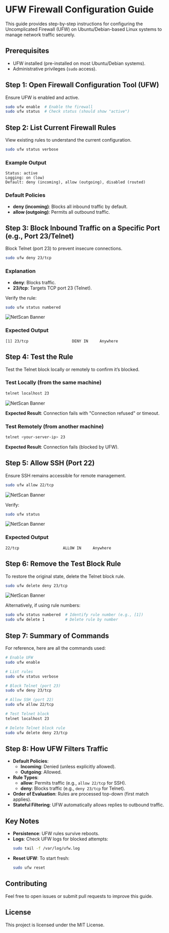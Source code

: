 # UFW Firewall Configuration Guide

This guide provides step-by-step instructions for configuring the Uncomplicated Firewall (UFW) on Ubuntu/Debian-based Linux systems to manage network traffic securely.

## Prerequisites
- UFW installed (pre-installed on most Ubuntu/Debian systems).
- Administrative privileges (`sudo` access).

## Step 1: Open Firewall Configuration Tool (UFW)
Ensure UFW is enabled and active.

```bash
sudo ufw enable  # Enable the firewall
sudo ufw status  # Check status (should show "active")
```



## Step 2: List Current Firewall Rules
View existing rules to understand the current configuration.

```bash
sudo ufw status verbose
```

### Example Output
```
Status: active
Logging: on (low)
Default: deny (incoming), allow (outgoing), disabled (routed)
```

### Default Policies
- **deny (incoming)**: Blocks all inbound traffic by default.
- **allow (outgoing)**: Permits all outbound traffic.

## Step 3: Block Inbound Traffic on a Specific Port (e.g., Port 23/Telnet)
Block Telnet (port 23) to prevent insecure connections.

```bash
sudo ufw deny 23/tcp
```

### Explanation
- **deny**: Blocks traffic.
- **23/tcp**: Targets TCP port 23 (Telnet).

Verify the rule:

```bash
sudo ufw status numbered
```

![NetScan Banner](Screenshot/1.png)

### Expected Output
```
[1] 23/tcp                   DENY IN     Anywhere
```

## Step 4: Test the Rule
Test the Telnet block locally or remotely to confirm it’s blocked.

### Test Locally (from the same machine)
```bash
telnet localhost 23
```

![NetScan Banner](Screenshot/2.png)

**Expected Result**: Connection fails with "Connection refused" or timeout.

### Test Remotely (from another machine)
```bash
telnet <your-server-ip> 23
```

**Expected Result**: Connection fails (blocked by UFW).

## Step 5: Allow SSH (Port 22)
Ensure SSH remains accessible for remote management.

```bash
sudo ufw allow 22/tcp
```

![NetScan Banner](Screenshot/3.png)

Verify:

```bash
sudo ufw status
```

![NetScan Banner](Screenshot/4.png)

### Expected Output
```
22/tcp                   ALLOW IN     Anywhere
```

## Step 6: Remove the Test Block Rule
To restore the original state, delete the Telnet block rule.

```bash
sudo ufw delete deny 23/tcp
```

![NetScan Banner](Screenshot/5.png)

Alternatively, if using rule numbers:

```bash
sudo ufw status numbered  # Identify rule number (e.g., [1])
sudo ufw delete 1         # Delete rule by number
```

## Step 7: Summary of Commands
For reference, here are all the commands used:

```bash
# Enable UFW
sudo ufw enable

# List rules
sudo ufw status verbose

# Block Telnet (port 23)
sudo ufw deny 23/tcp

# Allow SSH (port 22)
sudo ufw allow 22/tcp

# Test Telnet block
telnet localhost 23

# Delete Telnet block rule
sudo ufw delete deny 23/tcp
```

## Step 8: How UFW Filters Traffic
- **Default Policies**:
  - **Incoming**: Denied (unless explicitly allowed).
  - **Outgoing**: Allowed.
- **Rule Types**:
  - **allow**: Permits traffic (e.g., `allow 22/tcp` for SSH).
  - **deny**: Blocks traffic (e.g., `deny 23/tcp` for Telnet).
- **Order of Evaluation**: Rules are processed top-down (first match applies).
- **Stateful Filtering**: UFW automatically allows replies to outbound traffic.

## Key Notes
- **Persistence**: UFW rules survive reboots.
- **Logs**: Check UFW logs for blocked attempts:
  ```bash
  sudo tail -f /var/log/ufw.log
  ```
- **Reset UFW**: To start fresh:
  ```bash
  sudo ufw reset
  ```

## Contributing
Feel free to open issues or submit pull requests to improve this guide.

## License
This project is licensed under the MIT License.
